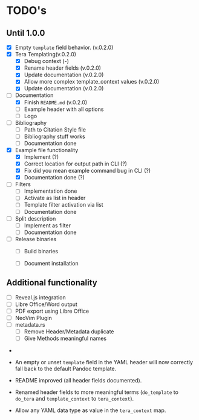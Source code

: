 # TODO's

## Until 1.0.0 

- [x] Empty `template` field behavior. (v.0.2.0)
- [x] Tera Templating(v.0.2.0)
	- [x] Debug context (-)
	- [x] Rename header fields (v.0.2.0)
	- [x] Update documentation (v.0.2.0)
	- [x] Allow more complex template_context values (v.0.2.0)
	- [x] Update documentation (v.0.2.0)
- [ ] Documentation
	- [x] Finish `README.md` (v.0.2.0)
	- [ ] Example header with all options
	- [ ] Logo
- [ ] Bibliography
	- [ ] Path to Citation Style file
	- [ ] Bibliography stuff works
	- [ ] Documentation done
- [x] Example file functionality
	- [x] Implement (?)
	- [x] Correct location for output path in CLI (?)
	- [x] Fix did you mean example command bug in CLI (?)
	- [x] Documentation done (?)
- [ ] Filters
	- [ ] Implementation done
	- [ ] Activate as list in header
	- [ ] Template filter activation via list
	- [ ] Documentation done
- [ ] Split description
	- [ ] Implement as filter
	- [ ] Documentation done
- [ ] Release binaries
	- [ ] Build binaries
	- [ ] Document installation


## Additional functionality

- [ ] Reveal.js integration
- [ ] Libre Office/Word output
- [ ] PDF export using Libre Office
- [ ] NeoVim Plugin
- [ ] metadata.rs
	- [ ] Remove Header/Metadata duplicate
	- [ ] Give Methods meaningful names
- 


- An empty or unset `template` field in the YAML header will now correctly fall back to the default Pandoc template.
- README improved (all header fields documented).
- Renamed header fields to more meaningful terms (`do_template` to `do_tera` and `template_context` to `tera_context`).
- Allow any YAML data type as value in the `tera_context` map.
